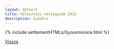 ```yaml
---
layout: default
title: Választási névjegyzék 2022
description: Gyömöre
---
```


{% include settlementHTMLs/Gyooxmooxre.html %}

[Vissza](../)